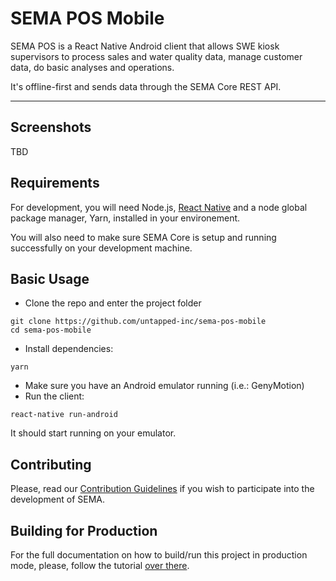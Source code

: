 # SEMA POS Mobile

SEMA POS is a React Native Android client that allows SWE kiosk supervisors to process sales and water quality data, manage customer data, do basic analyses and operations.

It's offline-first and sends data through the SEMA Core REST API.

---

## Screenshots

TBD

## Requirements

For development, you will need Node.js, <a href="https://facebook.github.io/react-native/docs/getting-started" target="_blank">React Native</a> and a node global package manager, Yarn, installed in your environement.

You will also need to make sure SEMA Core is setup and running successfully on your development machine.

## Basic Usage

- Clone the repo and enter the project folder
```
git clone https://github.com/untapped-inc/sema-pos-mobile
cd sema-pos-mobile
```
- Install dependencies:
```
yarn
```
- Make sure you have an Android emulator running (i.e.: GenyMotion)
- Run the client:
```
react-native run-android
```

It should start running on your emulator.

## Contributing

Please, read our [Contribution Guidelines](https://github.com/untapped-inc/sema-pos-mobile/blob/master/CONTRIBUTING.md) if you wish to participate into the development of SEMA.

## Building for Production

For the full documentation on how to build/run this project in production mode, please, follow the tutorial [over there](https://untapped-inc.github.io/sema-docs/deploying-to-production/).
